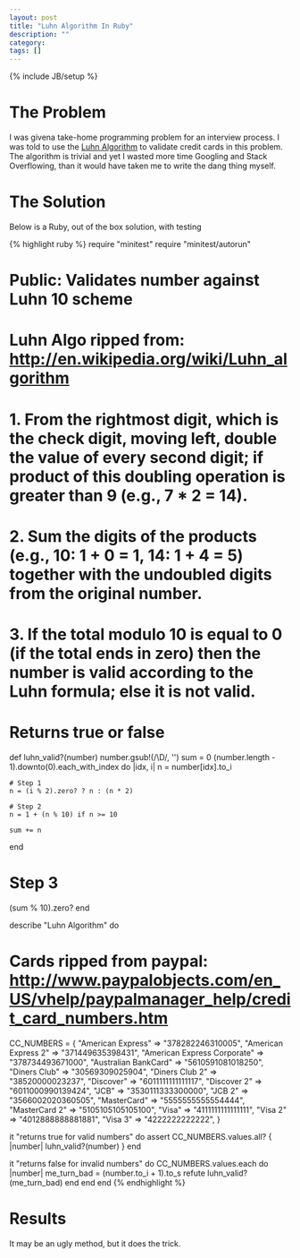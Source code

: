 ```yaml
---
layout: post
title: "Luhn Algorithm In Ruby"
description: ""
category:
tags: []
---
```

{% include JB/setup %}
# The Problem #

I was givena take-home programming problem for an interview process.  I was told to use the [Luhn Algorithm](http://en.wikipedia.org/wiki/Luhn_algorithm) to validate credit cards in this problem.  The algorithm is trivial and yet I wasted more time Googling and Stack Overflowing, than it would have taken me to write the dang thing myself.

# The Solution #

Below is a Ruby, out of the box solution, with testing

{% highlight ruby %}
require "minitest"
require "minitest/autorun"

# Public: Validates number against Luhn 10 scheme
#
# Luhn Algo ripped from: http://en.wikipedia.org/wiki/Luhn_algorithm
# 1. From the rightmost digit, which is the check digit, moving left, double the value of every second digit; if product of this doubling operation is greater than 9 (e.g., 7 * 2 = 14).
# 2. Sum the digits of the products (e.g., 10: 1 + 0 = 1, 14: 1 + 4 = 5) together with the undoubled digits from the original number.
# 3. If the total modulo 10 is equal to 0 (if the total ends in zero) then the number is valid according to the Luhn formula; else it is not valid.
#
# Returns true or false
def luhn_valid?(number)
  number.gsub!(/\D/, '')
  sum = 0
  (number.length - 1).downto(0).each_with_index do |idx, i|
    n = number[idx].to_i

    # Step 1
    n = (i % 2).zero? ? n : (n * 2)

    # Step 2
    n = 1 + (n % 10) if n >= 10

    sum += n
  end

  # Step 3
  (sum % 10).zero?
end

describe "Luhn Algorithm" do
  # Cards ripped from paypal: http://www.paypalobjects.com/en_US/vhelp/paypalmanager_help/credit_card_numbers.htm
  CC_NUMBERS = {
    "American Express" => "378282246310005",
    "American Express 2" => "371449635398431",
    "American Express Corporate" => "378734493671000",
    "Australian BankCard" => "5610591081018250",
    "Diners Club" => "30569309025904",
    "Diners Club 2" => "38520000023237",
    "Discover" => "6011111111111117",
    "Discover 2" => "6011000990139424",
    "JCB" => "3530111333300000",
    "JCB 2" => "3566002020360505",
    "MasterCard" => "5555555555554444",
    "MasterCard 2" => "5105105105105100",
    "Visa" => "4111111111111111",
    "Visa 2" => "4012888888881881",
    "Visa 3" => "4222222222222",
  }

  it "returns true for valid numbers" do
    assert CC_NUMBERS.values.all? { |number| luhn_valid?(number) }
  end

  it "returns false for invalid numbers" do
    CC_NUMBERS.values.each do |number|
      me_turn_bad = (number.to_i + 1).to_s
      refute luhn_valid?(me_turn_bad)
    end
  end
end
{% endhighlight %}

# Results #

It may be an ugly method, but it does the trick.
